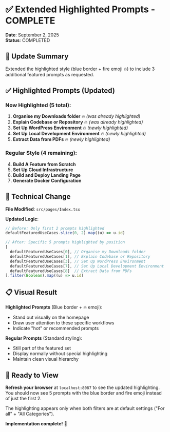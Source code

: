 # ✅ Extended Highlighted Prompts - COMPLETE

**Date**: September 2, 2025  
**Status**: COMPLETED  

## 🎯 Update Summary

Extended the highlighted style (blue border + fire emoji 🔥) to include 3 additional featured prompts as requested.

## ✅ Highlighted Prompts (Updated)

### Now Highlighted (5 total):
1. **Organise my Downloads folder** 🔥 *(was already highlighted)*
2. **Explain Codebase or Repository** 🔥 *(was already highlighted)*
3. **Set Up WordPress Environment** 🔥 *(newly highlighted)*
4. **Set Up Local Development Environment** 🔥 *(newly highlighted)*
5. **Extract Data from PDFs** 🔥 *(newly highlighted)*

### Regular Style (4 remaining):
4. **Build A Feature from Scratch**
5. **Set Up Cloud Infrastructure** 
6. **Build and Deploy Landing Page**
7. **Generate Docker Configuration**

## 🔧 Technical Change

**File Modified**: `src/pages/Index.tsx`

**Updated Logic**:
```javascript
// Before: Only first 2 prompts highlighted
defaultFeaturedUseCases.slice(0, 2).map((u) => u.id)

// After: Specific 5 prompts highlighted by position
[
  defaultFeaturedUseCases[0], // Organise my Downloads folder
  defaultFeaturedUseCases[1], // Explain Codebase or Repository  
  defaultFeaturedUseCases[3], // Set Up WordPress Environment
  defaultFeaturedUseCases[7], // Set Up Local Development Environment
  defaultFeaturedUseCases[8]  // Extract Data from PDFs
].filter(Boolean).map((u) => u.id)
```

## 📋 Visual Result

**Highlighted Prompts** (Blue border + 🔥 emoji):
- Stand out visually on the homepage
- Draw user attention to these specific workflows
- Indicate "hot" or recommended prompts

**Regular Prompts** (Standard styling):
- Still part of the featured set
- Display normally without special highlighting
- Maintain clean visual hierarchy

## 🚀 Ready to View

**Refresh your browser** at `localhost:8087` to see the updated highlighting. You should now see 5 prompts with the blue border and fire emoji instead of just the first 2.

The highlighting appears only when both filters are at default settings ("For all" + "All Categories").

**Implementation complete!** 🎉
